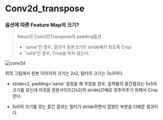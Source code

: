 # Conv2d_transpose

### 옵션에 따른 Feature Map의 크기?

> Keras의 Conv2DTranspose의 padding옵션
>
> - 'same'인 경우, 결과가 원본크기의 stride배가 되도록 Crop
> - 'valid'인 경우, Crop을 하지 않는다.

![conv2d](C:%5CUsers%5Cstudent%5CDesktop%5Cconv2d.png)

위의 그림에서 원본 이미지의 크기는 2x2, 필터의 크기는 3x3이다.

- stride=2, padding='same' 설정을 해 주었을 경우, 출력물의 중간결과는 5x5의 크기를 갖는데 이것을 원본사이즈(2x2)의 stride(2)배로 맞추어주기 위해서 Crop한다.

- 5x5의 크기를 갖는 중간 결과는 필터가 stride하면서 겹쳤던 부분을 더해준 결과이다.